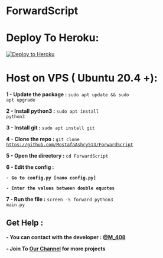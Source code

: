# ForwardScript



# Deploy To Heroku:



[![Deploy to Heroku](https://binbashbanana.github.io/deploy-buttons/buttons/remade/heroku.svg)](https://heroku.com/deploy/?template=https://github.com/MostafaAshry513/ForwardScript/)



# Host on VPS ( Ubuntu 20.4 +):



<b>1 - Update the package :</b> <code>sudo apt update && sudo apt upgrade</code>



<b>2 - Install python3 :</b> <code>sudo apt install python3</code>



<b>3 - Install git :</b> <code>sudo apt install git</code>



<b>4 - Clone the repo :</b> <code>git clone https://github.com/MostafaAshry513/ForwardScript</code>



<b>5 - Open the directory :</b> <code>cd ForwardScript</code>



<b>6 - Edit the config : 

    - Go to config.py [nano config.py]

    - Enter the values between double equotes

</b>



<b>7 - Run the file :</b> <code>screen -S forward python3 main.py</code>



## Get Help :



**- You can contact with the developer : [@M_408](https://t.me/M_408)**



**- Join To [Our Channel](https://t.me/TELEMEX) for more projects**
